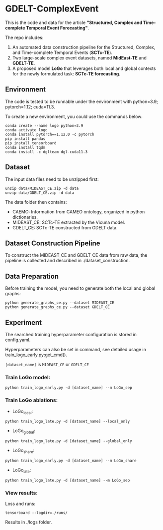 # GDELT-ComplexEvent
This is the code and data for the article **"Structured, Complex and Time-complete Temporal Event Forecasting"**.

The repo includes:  
1. An automated data construction pipeline for the Structured, Complex, and Time-complete Temporal Events (**SCTc-TE**).
2. Two large-scale complex event datasets, named **MidEast-TE** and **GDELT-TE**.
3. A proposed model **LoGo** that leverages both local and global contexts for the newly formulated task: **SCTc-TE forecasting**.

## Environment

The code is tested to be runnable under the environment with
python=3.9; pytorch=1.12; cuda=11.3.

To create a new environment, you could use the commands below:
```
conda create --name logo python=3.9
conda activate logo
conda install pytorch==1.12.0 -c pytorch
pip install pandas
pip install tensorboard
conda install tqdm
conda install -c dglteam dgl-cuda11.3
```

## Dataset
The input data files need to be unzipped first:
```
unzip data/MIDEAST_CE.zip -d data
unzip data/GDELT_CE.zip -d data
```

The data folder then contains:
- CAEMO: Information from CAMEO ontology, organized in python dictionaries.
- MIDEAST_CE: SCTc-TE extracted by the Vicuna model.
- GDELT_CE: SCTc-TE constructed from GDELT data.


## Dataset Construction Pipeline
To construct the MIDEAST_CE and GDELT_CE data from raw data, the pipeline is collected and described in ./dataset_construction.



## Data Preparation

Before training the model, you need to generate both the local and global graphs:

```
python generate_graphs_ce.py --dataset MIDEAST_CE
python generate_graphs_ce.py --dataset GDELT_CE
```

## Experiment

The searched training hyperparameter configuration is stored in config.yaml.

Hyperparameters can also be set in command, see detailed usage in train_logo_early.py:get_cmd().

`[dataset_name]` is `MIDEAST_CE` or `GDELT_CE`

### Train LoGo model:
```
python train_logo_early.py -d [dataset_name] --m LoGo_sep
```

### Train LoGo ablations:

- LoGo<sub>local</sub>:
```
python train_logo_late.py -d [dataset_name] --local_only
```

- LoGo<sub>global</sub>:
```
python train_logo_late.py -d [dataset_name] --global_only
```

- LoGo<sub>share</sub>:
```
python train_logo_early.py -d [dataset_name] --m LoGo_share
```

- LoGo<sub>late</sub>:
```
python train_logo_late.py -d [dataset_name] --m LoGo_sep
```

### View results:

Loss and runs:
```
tensorboard --logdir=./runs/
```
Results in ./logs folder.
